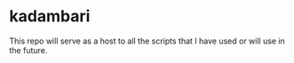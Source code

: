 # kadambari
This repo will serve as a host to all the scripts that I have used or will use
in the future.
